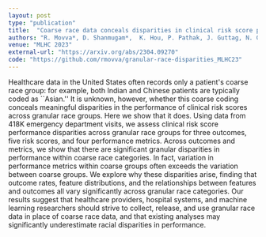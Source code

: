 ```yaml
---
layout: post
type: "publication"
title:  "Coarse race data conceals disparities in clinical risk score performance"
authors: "R. Movva*, D. Shanmugam*,  K. Hou, P. Pathak, J. Guttag, N. Garg, E. Pierson"
venue: "MLHC 2023"
external-url: "https://arxiv.org/abs/2304.09270"
code: "https://github.com/rmovva/granular-race-disparities_MLHC23"
---
```


Healthcare data in the United States often records only a patient's coarse race group: for example, both Indian and Chinese patients are typically coded as ``Asian.'' It is unknown, however, whether this coarse coding conceals meaningful disparities in the performance of clinical risk scores across granular race groups. Here we show that it does. Using data from 418K emergency department visits, we assess clinical risk score performance disparities across granular race groups for three outcomes, five risk scores, and four performance metrics. Across outcomes and metrics, we show that there are significant granular disparities in performance within coarse race categories. In fact, variation in performance metrics within coarse groups often exceeds the variation between coarse groups. We explore why these disparities arise, finding that outcome rates, feature distributions, and the relationships between features and outcomes all vary significantly across granular race categories. Our results suggest that healthcare providers, hospital systems, and machine learning researchers should strive to collect, release, and use granular race data in place of coarse race data, and that existing analyses may significantly underestimate racial disparities in performance.